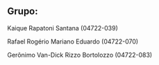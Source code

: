 ## Grupo:

Kaique Rapatoni Santana (04722-039)

Rafael Rogério Mariano Eduardo (04722-070)

Gerônimo Van-Dick Rizzo Bortolozzo (04722-083)
